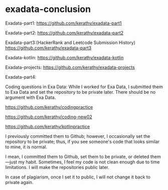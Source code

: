 # exadata-conclusion

Exadata-part1:
https://github.com/kerathy/exadata-part1

Exadata-part2:
https://github.com/kerathy/exadata-part2

Exadata-part3:(HackerRank and Leetcode Submission History)
https://github.com/kerathy/exadata-part3

Exadata-kotlin:
https://github.com/kerathy/exadata-kotlin

Exadata-projects:
https://github.com/kerathy/exadata-projects

Exadata-part4:

Coding questions in Exa Data:
While I worked for Exa Data, I submitted them to Exa Data and set the repository to be private later. There should be no argument with Exa Data.

https://github.com/kerathy/codingpractice

https://github.com/kerathy/coding-new02

https://github.com/kerathy/kotlinpractice



I previously committed them to Github; however, I occasionally set the repository to be private; thus, if you see someone's code that looks similar to mine, it is normal.


I mean, I committed them to Github, set them to be private, or deleted them—just my habit. Sometimes, I feel my code is not clean enough due to time limitations. I will make the repositories public later.

In case of plagiarism, once I set it to public, I will not change it back to private again.
